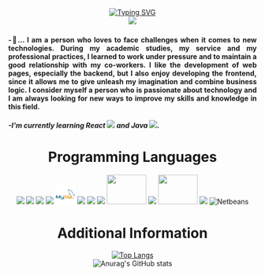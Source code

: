 <div align="center">
  <a href="https://git.io/typing-svg">
  <img src="https://readme-typing-svg.demolab.com?font=Orbitron&size=30&pause=1000&color=0016EE&center=false&width=500&lines=Welcome+to+my+Github+profile." alt="Typing SVG" />
  </a>
  <br/>
  <img src="https://media.giphy.com/media/PXj1J0eMONGOA/giphy.gif" width=600px>
</div>
<div align="justify">
  <h4>-💬... I am a person who loves to face challenges when it comes to new technologies. During my academic studies, my service
  and my professional practices, I learned to work under pressure and to maintain a good relationship with my co-workers.
  I like the development of web pages, especially the backend, but I also enjoy developing the frontend, since it allows me to give
  unleash my imagination and combine business logic. I consider myself a person who is passionate about technology and I am always
  looking for new ways to improve my skills and knowledge in this field.</h4>
  <h5>-I'm currently learning React <img width=20px src="https://cdn.jsdelivr.net/gh/devicons/devicon/icons/react/react-original.svg" /> and Java <img width=20px src="https://cdn.jsdelivr.net/gh/devicons/devicon/icons/java/java-original.svg" />.</h5>
</div>
<div align="center" >
  <h1 align="center">Programming Languages </h1>
  <img src="https://cdn.jsdelivr.net/gh/devicons/devicon/icons/c/c-original.svg" width=40px/>
  <img src="https://cdn.jsdelivr.net/gh/devicons/devicon/icons/cplusplus/cplusplus-original.svg" width=40px/>
  <img src="https://cdn.jsdelivr.net/gh/devicons/devicon/icons/css3/css3-original.svg" width=40px/>
  <img src="https://cdn.jsdelivr.net/gh/devicons/devicon/icons/html5/html5-original.svg" width=40px/>
  <img src="https://raw.githubusercontent.com/devicons/devicon/master/icons/mysql/mysql-original-wordmark.svg" alt="mysql" width="40"/>
  <img src="https://cdn.jsdelivr.net/gh/devicons/devicon/icons/php/php-plain.svg" width=40px/>
  <img src="https://cdn.jsdelivr.net/gh/devicons/devicon/icons/react/react-original.svg" width=40px/>
  <img src="https://cdn.jsdelivr.net/gh/devicons/devicon/icons/sass/sass-original.svg" width=40px/>
  <img src="https://cdn.jsdelivr.net/gh/devicons/devicon/icons/tailwindcss/tailwindcss-original-wordmark.svg" width=80px height=60px/>
  <img src="https://cdn.jsdelivr.net/gh/devicons/devicon/icons/java/java-original.svg" width=40px/>
  <img src="https://cdn.jsdelivr.net/gh/devicons/devicon/icons/intellij/intellij-plain-wordmark.svg" width=80px height=60px/>
  <img src="https://cdn.jsdelivr.net/gh/devicons/devicon/icons/visualstudio/visualstudio-plain.svg" width=40px/>
  <img src="https://netbeans.apache.org/images/apache-netbeans.svg" alt="Netbeans" width="50" width=40px/>
</div>
<h1 align="center">Additional Information</h1>
<div align="center">

[![Top Langs](https://github-readme-stats-azure-delta.vercel.app/api/top-langs/?username=danbobadilla9&langs_count=6&theme=radical&hide=VHDL)](https://github.com/anuraghazra/github-readme-stats) 
 <br>
![Anurag's GitHub stats](https://github-readme-stats-azure-delta.vercel.app/api?username=danbobadilla9&show_icons=true&theme=radical)

</div>
